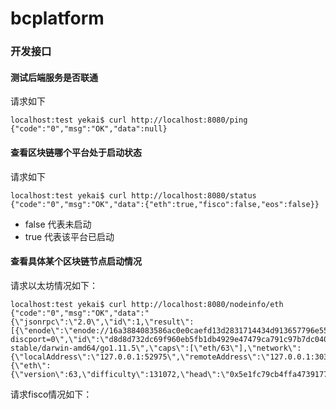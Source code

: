# bcplatform
### 开发接口

#### 测试后端服务是否联通

请求如下
```
localhost:test yekai$ curl http://localhost:8080/ping
{"code":"0","msg":"OK","data":null}
```

#### 查看区块链哪个平台处于启动状态

请求如下

```
localhost:test yekai$ curl http://localhost:8080/status
{"code":"0","msg":"OK","data":{"eth":true,"fisco":false,"eos":false}}

```
- false 代表未启动
- true 代表该平台已启动

#### 查看具体某个区块链节点启动情况


请求以太坊情况如下：
```
localhost:test yekai$ curl http://localhost:8080/nodeinfo/eth
{"code":"0","msg":"OK","data":"{\"jsonrpc\":\"2.0\",\"id\":1,\"result\":[{\"enode\":\"enode://16a3884083586ac0e0caefd13d2831714434d913657796e55a08f2665b58a139fa80e422c5be2e59eb0555a794d4345f7413aeac398f10bdefbb1d791f42e4f5@127.0.0.1:30304?discport=0\",\"id\":\"d8d8d732dc69f960eb5fb1db4929e47479ca791c97b7dc040076d366a3228f88\",\"name\":\"Geth/v1.8.22-stable/darwin-amd64/go1.11.5\",\"caps\":[\"eth/63\"],\"network\":{\"localAddress\":\"127.0.0.1:52975\",\"remoteAddress\":\"127.0.0.1:30304\",\"inbound\":false,\"trusted\":false,\"static\":true},\"protocols\":{\"eth\":{\"version\":63,\"difficulty\":131072,\"head\":\"0x5e1fc79cb4ffa4739177b5408045cd5d51c6cf766133f23f7cd72ee1f8d790e0\"}}}]}\n"}
```
请求fisco情况如下：

